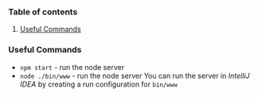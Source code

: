 ### Table of contents

1. [Useful Commands](#useful-commands)

### Useful Commands

- `npm start` - run the node server
- `node ./bin/www` - run the node server
 You can run the server in *IntelliJ IDEA* by creating a run configuration for `bin/www`